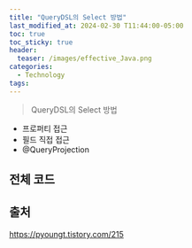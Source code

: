 ```yaml
---
title: "QueryDSL의 Select 방법"
last_modified_at: 2024-02-30 T11:44:00-05:00
toc: true
toc_sticky: true
header:
  teaser: /images/effective_Java.png
categories:
  - Technology
tags:
---
```


> QueryDSL의 Select 방법

- 프로퍼티 접근
- 필드 직접 접근 
- @QueryProjection

## 전체 코드


## 출처
https://pyoungt.tistory.com/215